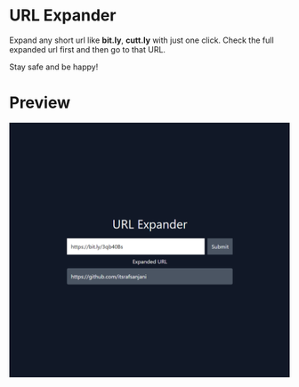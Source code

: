 # URL Expander

Expand any short url like **bit.ly**, **cutt.ly** with just one click. Check the full expanded url first and then go to
that URL. 

Stay safe and be happy!

# Preview
![Image 01](./images/01.png)